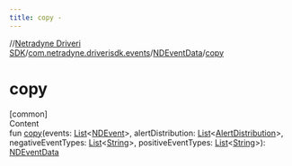 ```yaml
---
title: copy -
---
```

//[Netradyne Driveri SDK](../../index.md)/[com.netradyne.driverisdk.events](../index.md)/[NDEventData](index.md)/[copy](copy.md)



# copy  
[common]  
Content  
fun [copy](copy.md)(events: [List](https://kotlinlang.org/api/latest/jvm/stdlib/kotlin.collections/-list/index.html)<[NDEvent](../-n-d-event/index.md)>, alertDistribution: [List](https://kotlinlang.org/api/latest/jvm/stdlib/kotlin.collections/-list/index.html)<[AlertDistribution](../-alert-distribution/index.md)>, negativeEventTypes: [List](https://kotlinlang.org/api/latest/jvm/stdlib/kotlin.collections/-list/index.html)<[String](https://kotlinlang.org/api/latest/jvm/stdlib/kotlin/-string/index.html)>, positiveEventTypes: [List](https://kotlinlang.org/api/latest/jvm/stdlib/kotlin.collections/-list/index.html)<[String](https://kotlinlang.org/api/latest/jvm/stdlib/kotlin/-string/index.html)>): [NDEventData](index.md)  



